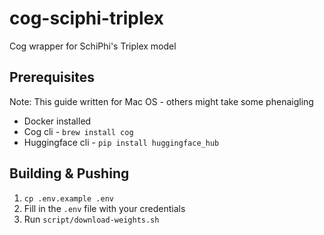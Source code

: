# cog-sciphi-triplex
Cog wrapper for SchiPhi's Triplex model 

## Prerequisites
Note: This guide written for Mac OS - others might take some phenaigling

- Docker installed
- Cog cli - `brew install cog`
- Huggingface cli - `pip install huggingface_hub`

## Building & Pushing
1. `cp .env.example .env`
2. Fill in the `.env` file with your credentials
3. Run `script/download-weights.sh`